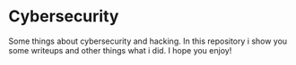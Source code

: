 # Cybersecurity
Some things about cybersecurity and hacking.
In this repository i show you some writeups and other things what i did. I hope you enjoy!
